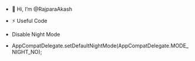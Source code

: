 - 👋 Hi, I’m @RajparaAkash

- ⚡ Useful Code

- Disable Night Mode

- AppCompatDelegate.setDefaultNightMode(AppCompatDelegate.MODE_NIGHT_NO);
